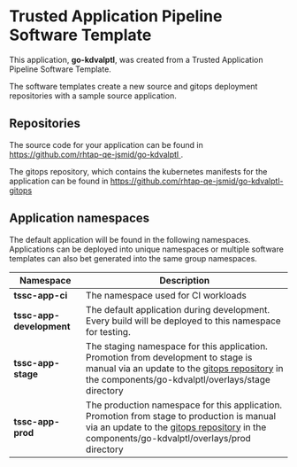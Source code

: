 # Trusted Application Pipeline Software Template

This application, **go-kdvalptl**, was created from a Trusted Application Pipeline Software Template.

The software templates create a new source and gitops deployment repositories with a sample source application. 

## Repositories

The source code for your application can be found in [https://github.com/rhtap-qe-jsmid/go-kdvalptl ](https://github.com/rhtap-qe-jsmid/go-kdvalptl ).
 
The gitops repository, which contains the kubernetes manifests for the application can be found in 
[https://github.com/rhtap-qe-jsmid/go-kdvalptl-gitops ](https://github.com/rhtap-qe-jsmid/go-kdvalptl-gitops ) 

## Application namespaces 

The default application will be found in the following namespaces. Applications can be deployed into unique namespaces or multiple software templates can also bet generated into the same group namespaces.  

|  Namespace   |  Description   |  
| -------- | -------- |
| **tssc-app-ci** | The namespace used for CI workloads |
| **tssc-app-development** | The default application during development. Every build will be deployed to this namespace for testing. |
| **tssc-app-stage** | The staging namespace for this application. Promotion from development to stage is manual via an update to the [gitops repository](https://github.com/rhtap-qe-jsmid/go-kdvalptl-gitops ) in the components/go-kdvalptl/overlays/stage directory |
| **tssc-app-prod** | The production namespace for this application. Promotion from stage to production is manual via an update to the [gitops repository](https://github.com/rhtap-qe-jsmid/go-kdvalptl-gitops ) in the components/go-kdvalptl/overlays/prod directory |